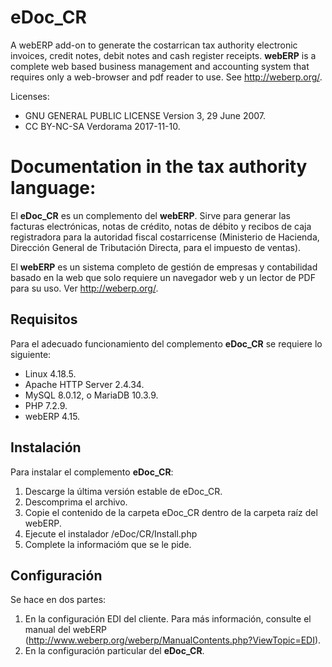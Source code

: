 # eDoc_CR
A webERP add-on to generate the costarrican tax authority electronic invoices, credit notes, debit notes and cash register receipts. **webERP** is a complete web based business management and accounting system that requires only a web-browser and pdf reader to use. See http://weberp.org/.

Licenses:
* GNU GENERAL PUBLIC LICENSE Version 3, 29 June 2007.
* CC BY-NC-SA Verdorama 2017-11-10.

# Documentation in the tax authority language:

El **eDoc_CR** es un complemento del **webERP**. Sirve para generar las facturas electrónicas, notas de crédito, notas de débito y recibos de caja registradora para la autoridad fiscal costarricense (Ministerio de Hacienda, Dirección  General de  Tributación  Directa, para el impuesto de ventas).

El **webERP** es un sistema completo de gestión de empresas y contabilidad basado en la web que solo requiere un navegador web y un lector de PDF para su uso. Ver http://weberp.org/.

## Requisitos
Para el adecuado funcionamiento del complemento **eDoc_CR** se requiere lo siguiente:
* Linux 4.18.5.
* Apache HTTP Server 2.4.34.
* MySQL 8.0.12, o MariaDB 10.3.9.
* PHP 7.2.9.
* webERP 4.15.

## Instalación
Para instalar el complemento **eDoc_CR**:
1. Descarge la última versión estable de eDoc_CR.
1. Descomprima el archivo.
1. Copie el contenido de la carpeta eDoc_CR dentro de la carpeta raíz del webERP.
1. Ejecute el instalador /eDoc/CR/Install.php
1. Complete la informacióm que se le pide.

## Configuración
Se hace en dos partes:
1. En la configuración EDI del cliente. Para más información, consulte el manual del webERP (http://www.weberp.org/weberp/ManualContents.php?ViewTopic=EDI).
2. En la configuración particular del **eDoc_CR**.


